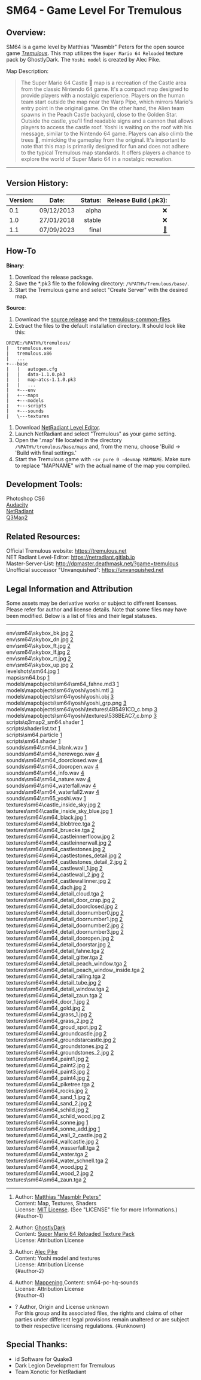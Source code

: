 # SM64 - Game Level For Tremulous

## Overview:
SM64 is a game level by Matthias "Masmblr" Peters for the open source game [_Tremulous_](https://tremulous.net/). This map utilizes the `Super Mario 64 Reloaded` texture pack by GhostlyDark. The `Yoshi model` is created by Alec Pike.

Map Description: 
> The Super Mario 64 Castle :mushroom: map is a recreation of the Castle area from the classic Nintendo 64 game. It's a compact map designed to provide	players with a nostalgic experience. Players on the human team start outside the map near the Warp Pipe, which mirrors Mario's entry point in the original game. On the other hand, the Alien team spawns in the Peach Castle backyard, close to the Golden Star. Outside the castle,	you'll find readable signs and a cannon that allows players to access the castle roof. Yoshi is waiting on the roof with his message, similar to the Nintendo 64 game. Players can also climb the trees :deciduous_tree:, mimicking the gameplay from the original. It's important to note that this map is primarily designed for fun and does not adhere to the typical Tremulous map standards. It offers players a chance to explore the world of Super Mario 64 in a nostalgic recreation.

* * *

## Version History:
| Version: | Date:        | Status: | Release Build (.pk3):       
| ------- | ------------- | ------: | -----------------: |
| 0.1     | 09/12/2013  | alpha  | :x:        |
| 1.0     | 27/01/2018  | stable | :x:        |     
| 1.1     | 07/09/2023  | final | [💾](https://github.com/Masmblr/map-SM64_src/releases/tag/1.1) |

## How-To
**Binary**:
1. Download the release package.
2. Save the *.pk3 file to the following directory: `/%PATH%/Tremulous/base/`.
3. Start the Tremulous game and select "Create Server" with the desired map.

**Source**:
1. Download the [source release](https://github.com/Masmblr/map-SM64_src/releases/tag/1.1) and the [tremulous-common-files](https://github.com/Masmblr/tremulous-map-common/releases/tag/v1.0).
2. Extract the files to the default installation directory. It should look like this:

```
DRIVE:/%PATH%/tremulous/
|   tremulous.exe
|   tremulous.x86
|   ...
+---base
|   |   autogen.cfg
|   |   data-1.1.0.pk3
|   |   map-atcs-1.1.0.pk3
|   |   ...
|   +---env
|   +---maps 
|   +---models 
|   +---scripts
|   +---sounds
|   \---textures
```
1. Download [NetRadiant Level Editor](https://netradiant.gitlab.io/page/download/).
2. Launch NetRadiant and select "Tremulous" as your game setting.
3. Open the '.map' file located in the directory `/%PATH%/tremulous/base/maps` and, from the menu, choose 'Build -> 'Build with final settings.'
4. Start the Tremulous game with `-sv_pure 0 -devmap MAPNAME`. Make sure to replace "MAPNAME" with the actual name of the map you compiled.

## Development Tools:
Photoshop CS6 \
[Audacity](https://www.audacityteam.org/) \
[NetRadiant](https://netradiant.gitlab.io/) \
[Q3Map2](http://q3map2.robotrenegade.com/)

## Related Resources:
Official Tremulous website: https://tremulous.net </br>
NET Radiant Level-Editor: https://netradiant.gitlab.io </br>
Master-Server-List: http://dpmaster.deathmask.net/?game=tremulous </br>
Unofficial successor "Unvanquished": https://unvanquished.net

## Legal Information and Attribution
Some assets may be derivative works or subject to different licenses. Please refer for author and license details. Note that some files may have been modified. Below is a list of files and their legal statuses.
***
env\sm64\skybox_bk.jpg [2](#author-2) \
env\sm64\skybox_dn.jpg [2](#author-2) \
env\sm64\skybox_ft.jpg [2](#author-2) \
env\sm64\skybox_lf.jpg [2](#author-2) \
env\sm64\skybox_rt.jpg [2](#author-2) \
env\sm64\skybox_up.jpg [2](#author-2) \
levelshots\sm64.jpg [1](#author-1) \
maps\sm64.bsp [1](#author-1) \
models\mapobjects\sm64\sm64_fahne.md3 [1](#author-1) \
models\mapobjects\sm64\yoshi\yoshi.mtl [3](#author-3) \
models\mapobjects\sm64\yoshi\yoshi.obj [3](#author-3) \
models\mapobjects\sm64\yoshi\yoshi_grp.png [3](#author-3) \
models\mapobjects\sm64\yoshi\textures\4B5491CD_c.bmp [3](#author-3) \
models\mapobjects\sm64\yoshi\textures\538BEAC7_c.bmp [3](#author-3) \
scripts\q3map2_sm64.shader [1](#author-1) \
scripts\shaderlist.txt [1](#author-1) \
scripts\sm64.particle [1](#author-1) \
scripts\sm64.shader [1](#author-1) \
sounds\sm64\sm64_blank.wav [1](#author-1) \
sounds\sm64\sm64_herewego.wav [4](#author-4) \
sounds\sm64\sm64_doorclosed.wav [4](#author-4) \
sounds\sm64\sm64_dooropen.wav [4](#author-4) \
sounds\sm64\sm64_info.wav [4](#author-4) \
sounds\sm64\sm64_nature.wav [4](#author-4) \
sounds\sm64\sm64_waterfall.wav [4](#author-4) \
sounds\sm64\sm64_waterfall2.wav [4](#author-4) \
sounds\sm64\sm65_yoshi.wav [1](#author-1) \
textures\sm64\castle_inside_sky.jpg [2](#author-2) \
textures\sm64\castle_inside_sky_blue.jpg [1](#author-1) \
textures\sm64\sm64_black.jpg [1](#author-1) \
textures\sm64\sm64_blobtree.tga [2](#author-2) \
textures\sm64\sm64_bruecke.tga [2](#author-2) \
textures\sm64\sm64_castleinnerfloow.jpg [2](#author-2) \
textures\sm64\sm64_castleinnerwall.jpg [2](#author-2) \
textures\sm64\sm64_castlestones.jpg [2](#author-2) \
textures\sm64\sm64_castlestones_detail.jpg [2](#author-2) \
textures\sm64\sm64_castlestones_detail_2.jpg [2](#author-2) \
textures\sm64\sm64_castlewall_1.jpg [2](#author-2) \
textures\sm64\sm64_castlewall_2.jpg [2](#author-2) \
textures\sm64\sm64_castlewallinner.jpg [2](#author-2) \
textures\sm64\sm64_dach.jpg [2](#author-2) \
textures\sm64\sm64_detail_cloud.tga [2](#author-2) \
textures\sm64\sm64_detail_door_crap.jpg [2](#author-2) \
textures\sm64\sm64_detail_doorclosed.jpg [2](#author-2) \
textures\sm64\sm64_detail_doornumber0.jpg [2](#author-2) \
textures\sm64\sm64_detail_doornumber1.jpg [2](#author-2) \
textures\sm64\sm64_detail_doornumber2.jpg [2](#author-2) \
textures\sm64\sm64_detail_doornumber3.jpg [2](#author-2) \
textures\sm64\sm64_detail_dooropen.jpg [2](#author-2) \
textures\sm64\sm64_detail_doorstar.jpg [2](#author-2) \
textures\sm64\sm64_detail_fahne.tga [2](#author-2) \
textures\sm64\sm64_detail_gitter.tga [2](#author-2) \
textures\sm64\sm64_detail_peach_window.tga [2](#author-2) \
textures\sm64\sm64_detail_peach_window_inside.tga [2](#author-2) \
textures\sm64\sm64_detail_railing.tga [2](#author-2) \
textures\sm64\sm64_detail_tube.jpg [2](#author-2) \
textures\sm64\sm64_detail_window.tga [2](#author-2) \
textures\sm64\sm64_detail_zaun.tga [2](#author-2) \
textures\sm64\sm64_door_1.jpg [2](#author-2) \
textures\sm64\sm64_gold.jpg [2](#author-2) \
textures\sm64\sm64_grass_1.jpg [2](#author-2) \
textures\sm64\sm64_grass_2.jpg [2](#author-2) \
textures\sm64\sm64_groud_spot.jpg [2](#author-2) \
textures\sm64\sm64_groundcastle.jpg [2](#author-2) \
textures\sm64\sm64_groundstarcastle.jpg [2](#author-2) \
textures\sm64\sm64_groundstones.jpg [2](#author-2) \
textures\sm64\sm64_groundstones_2.jpg [2](#author-2) \
textures\sm64\sm64_paint1.jpg [2](#author-2) \
textures\sm64\sm64_paint2.jpg [2](#author-2) \
textures\sm64\sm64_paint3.jpg [2](#author-2) \
textures\sm64\sm64_paint4.jpg [2](#author-2) \
textures\sm64\sm64_piketree.tga [2](#author-2) \
textures\sm64\sm64_rocks.jpg [2](#author-2) \
textures\sm64\sm64_sand_1.jpg [2](#author-2) \
textures\sm64\sm64_sand_2.jpg [2](#author-2) \
textures\sm64\sm64_schild.jpg [2](#author-2) \
textures\sm64\sm64_schild_wood.jpg [2](#author-2) \
textures\sm64\sm64_sonne.jpg [1](#author-1) \
textures\sm64\sm64_sonne_add.jpg [1](#author-1) \
textures\sm64\sm64_wall_2_castle.jpg [2](#author-2) \
textures\sm64\sm64_wallcastle.jpg [2](#author-2) \
textures\sm64\sm64_wasserfall.tga [2](#author-2) \
textures\sm64\sm64_water.tga [2](#author-2) \
textures\sm64\sm64_water_schnell.tga [2](#author-2) \
textures\sm64\sm64_wood.jpg [2](#author-2) \
textures\sm64\sm64_wood_2.jpg [2](#author-2) \
textures\sm64\sm64_zaun.tga [2](#author-2)
***

1. Author: [Matthias "Masmblr Peters"](mailto:masmblr@gmail.com) \
Content: Map, Textures, Shaders \
License: [MIT License](https://opensource.org/license/mit/).
(See "LICENSE" file for more Informations.)
{#author-1}

2. Author: [GhostlyDark](https://evilgames.eu/) \
Content: [Super Mario 64 Reloaded Texture Pack](https://github.com/GhostlyDark/SM64-Reloaded) \
License: Attribution License

3. Author: [Alec Pike](alec.pike@gmail.com) \
Content: Yoshi model and textures \
License: Attribution License \
{#author-2}

4. Author: [Mappening ](https://github.com/MapMappening/sm64-pc-hq-sounds) 
Content: sm64-pc-hq-sounds \
License: Attribution License \
{#author-4}

- ? Author, Origin and License unknown \
For this group and its associated files, the rights and claims of other parties under different legal provisions remain unaltered or are subject to their respective licensing regulations.
{#unknown}

## Special Thanks:
* id Software for Quake3
* Dark Legion Development for Tremulous
* Team Xonotic for NetRadiant 

